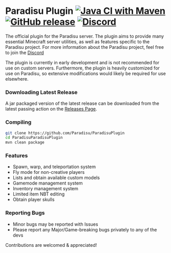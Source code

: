 # Paradisu Plugin [![Java CI with Maven](https://github.com/Paradisu/ParadisuPlugin/workflows/Java%20CI%20with%20Maven/badge.svg)](https://github.com/Paradisu/ParadisuPlugin/actions?query=workflow%3A%22Java+CI+with+Maven%22) [![GitHub release](https://img.shields.io/github/release/Paradisu/ParadisuPlugin.svg)](https://GitHub.com/Paradisu/ParadisuPlugin/releases/) [![Discord](https://img.shields.io/discord/591914197219016707.svg?label=&logo=discord&logoColor=ffffff&color=7389D8&labelColor=6A7EC2)](https://discord.gg/gQcu2XYd2K)

The official plugin for the Paradisu server. The plugin aims to provide many essential Minecraft server utilities, as well as features specific to the Paradisu project. For more information about the Paradisu project, feel free to join the [Discord](https://discord.gg/gQcu2XYd2K)

The plugin is currently in early development and is not recommended for use on custom servers. Furthermore, the plugin is heavily customized for use on Paradisu, so extensive modifications would likely be required for use elsewhere.

### Downloading Latest Release
A jar packaged version of the latest release can be downloaded from the latest passing action on the [Releases Page](https://github.com/Paradisu/ParadisuPlugin/releases/latest).

### Compiling
```bash
git clone https://github.com/Paradisu/ParadisuPlugin
cd ParadisuParadisuPlugin
mvn clean package
```

### Features
* Spawn, warp, and teleportation system
* Fly mode for non-creative players
* Lists and obtain available custom models
* Gamemode management system
* Inventory management system
* Limited item NBT editing
* Obtain player skulls

### Reporting Bugs
* Minor bugs may be reported with Issues
* Please report any Major/Game-breaking bugs privately to any of the devs

Contributions are welcomed & appreciated!
